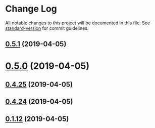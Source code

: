 # Change Log

All notable changes to this project will be documented in this file. See [standard-version](https://github.com/conventional-changelog/standard-version) for commit guidelines.

<a name="0.5.1"></a>
## [0.5.1](https://github.com/peerplays-network/peerplaysjs-ws/compare/v0.5.0...v0.5.1) (2019-04-05)



<a name="0.5.0"></a>
# [0.5.0](https://github.com/peerplays-network/peerplaysjs-ws/compare/v0.4.25...v0.5.0) (2019-04-05)



<a name="0.4.25"></a>
## [0.4.25](https://github.com/peerplays-network/peerplaysjs-ws/compare/v0.4.24...v0.4.25) (2019-04-05)



<a name="0.4.24"></a>
## [0.4.24](https://github.com/peerplays-network/peerplaysjs-ws/compare/v0.4.22...v0.4.24) (2019-04-05)



<a name="0.1.12"></a>
## [0.1.12](https://github.com/peerplays-network/peerplaysjs-ws/compare/v0.4.22...v0.1.12) (2019-04-05)
